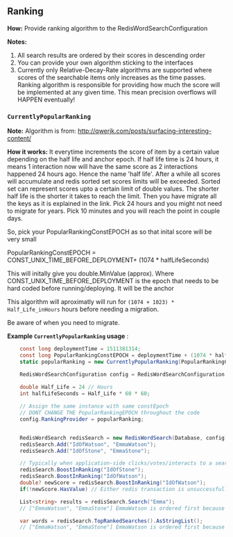 ## Ranking

**How:** Provide ranking algorithm to the RedisWordSearchConfiguration 

**Notes:**

1. All search results are ordered by their scores in descending order
2. You can provide your own algorithm sticking to the interfaces
3. Currently only Relative-Decay-Rate algorithms are supported where scores of the searchable items only increases as the time passes. Ranking algorithm is responsible for providing how much the score will be implemented at any given time. This mean precision overflows will HAPPEN eventually!


### `CurrentlyPopularRanking`

**Note:**
Algorithm is from: http://qwerjk.com/posts/surfacing-interesting-content/

**How it works:** It everytime increments the score of item by a certain value depending on the half life and anchor epoch. If half life time is 24 hours, it means 1 interaction now will have the same score as 2 interactions happened 24 hours ago. Hence the name 'half life'. After a while all scores will accumulate and redis sorted set scores limits will be exceeded. Sorted set can represent scores upto a certain limit of double values. The shorter half life is the shorter it takes to reach the limit. Then you have migrate all the keys as it is explained in the link. Pick 24 hours and you might not need to migrate for years. Pick 10 minutes and you will reach the point in couple days. 

So, pick your PopularRankingConstEPOCH as so that inital score will be very small

PopularRankingConstEPOCH = CONST_UNIX_TIME_BEFORE_DEPLOYMENT+ (1074 * halfLifeSeconds)

This will initally give you double.MinValue (approx). Where CONST_UNIX_TIME_BEFORE_DEPLOYMENT is the epoch that needs to be hard coded before running/deploying. It will be the anchor

This algorithm will aproximatly will run for `(1074 + 1023) * Half_Life_inHours` hours before needing a migration.

Be aware of when you need to migrate.

**Example `CurrentlyPopularRanking` usage** :
```csharp
    const long deploymentTime = 1511381314;
    const long PopularRankingConstEPOCH = deploymentTime + (1074 * halfLifeSeconds) ;
    static popularRanking = new CurrentlyPopularRanking(PopularRankingConstEPOCH, Half_Life);

    RedisWordSearchConfiguration config = RedisWordSearchConfiguration.defaultConfig;
    
    double Half_Life = 24 // Hours
    int halfLifeSeconds = Half_Life * 60 * 60;

    // Assign the same instance with same constEpoch 
    // DONT CHANGE THE PopularRankingEPOCH throughout the code
    config.RankingProvider = popularRanking;


    RedisWordSearch redisSearch = new RedisWordSearch(Database, config);
    redisSearch.Add("IdOfWatson", "EmmaWatson");
    redisSearch.Add("IdOfStone", "EmmaStone");

    // Typically when application-side clicks/votes/interacts to a search result
    redisSearch.BoostInRanking("IdOfStone");
    redisSearch.BoostInRanking("IdOfWatson");
    double? newScore = redisSearch.BoostInRanking("IdOfWatson");
    if(!newScore.HasValue) // Either redis transaction is unsuccessfull or its time to migrate!

    List<string> results = redisSearch.Search("Emma");
    // ["EmmaWatson", "EmmaStone"] EmmaWatson is ordered first because she is twice as popular

    var words = redisSearch.TopRankedSearches().AsStringList();
    // ["EmmaWatson", "EmmaStone"] EmmaWatson is ordered first because she is twice as popular
```

